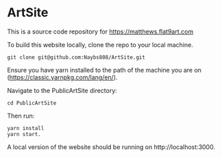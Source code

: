 # ArtSite
This is a source code repository for https://matthews.flat9art.com

To build this website locally, clone the repo to your local machine.

    git clone git@github.com:Naybs808/ArtSite.git

Ensure you have yarn installed to the path of the machine you are on (https://classic.yarnpkg.com/lang/en/).

Navigate to the PublicArtSite directory:

    cd PublicArtSite

Then run:

    yarn install
    yarn start.

A local version of the website should be running on http://localhost:3000.
